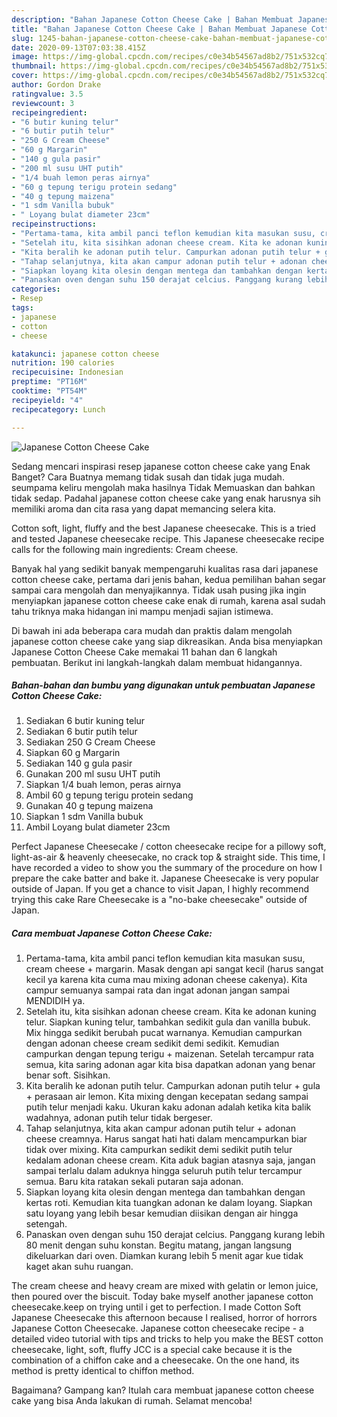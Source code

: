 ```yaml
---
description: "Bahan Japanese Cotton Cheese Cake | Bahan Membuat Japanese Cotton Cheese Cake Yang Lezat Sekali"
title: "Bahan Japanese Cotton Cheese Cake | Bahan Membuat Japanese Cotton Cheese Cake Yang Lezat Sekali"
slug: 1245-bahan-japanese-cotton-cheese-cake-bahan-membuat-japanese-cotton-cheese-cake-yang-lezat-sekali
date: 2020-09-13T07:03:38.415Z
image: https://img-global.cpcdn.com/recipes/c0e34b54567ad8b2/751x532cq70/japanese-cotton-cheese-cake-foto-resep-utama.jpg
thumbnail: https://img-global.cpcdn.com/recipes/c0e34b54567ad8b2/751x532cq70/japanese-cotton-cheese-cake-foto-resep-utama.jpg
cover: https://img-global.cpcdn.com/recipes/c0e34b54567ad8b2/751x532cq70/japanese-cotton-cheese-cake-foto-resep-utama.jpg
author: Gordon Drake
ratingvalue: 3.5
reviewcount: 3
recipeingredient:
- "6 butir kuning telur"
- "6 butir putih telur"
- "250 G Cream Cheese"
- "60 g Margarin"
- "140 g gula pasir"
- "200 ml susu UHT putih"
- "1/4 buah lemon peras airnya"
- "60 g tepung terigu protein sedang"
- "40 g tepung maizena"
- "1 sdm Vanilla bubuk"
- " Loyang bulat diameter 23cm"
recipeinstructions:
- "Pertama-tama, kita ambil panci teflon kemudian kita masukan susu, cream cheese + margarin. Masak dengan api sangat kecil (harus sangat kecil ya karena kita cuma mau mixing adonan cheese cakenya). Kita campur semuanya sampai rata dan ingat adonan jangan sampai MENDIDIH ya."
- "Setelah itu, kita sisihkan adonan cheese cream. Kita ke adonan kuning telur. Siapkan kuning telur, tambahkan sedikit gula dan vanilla bubuk. Mix hingga sedikit berubah pucat warnanya. Kemudian campurkan dengan adonan cheese cream sedikit demi sedikit. Kemudian campurkan dengan tepung terigu + maizenan. Setelah tercampur rata semua, kita saring adonan agar kita bisa dapatkan adonan yang benar benar soft. Sisihkan."
- "Kita beralih ke adonan putih telur. Campurkan adonan putih telur + gula + perasaan air lemon. Kita mixing dengan kecepatan sedang sampai putih telur menjadi kaku. Ukuran kaku adonan adalah ketika kita balik wadahnya, adonan putih telur tidak bergeser."
- "Tahap selanjutnya, kita akan campur adonan putih telur + adonan cheese creamnya. Harus sangat hati hati dalam mencampurkan biar tidak over mixing. Kita campurkan sedikit demi sedikit putih telur kedalam adonan cheese cream. Kita aduk bagian atasnya saja, jangan sampai terlalu dalam aduknya hingga seluruh putih telur tercampur semua. Baru kita ratakan sekali putaran saja adonan."
- "Siapkan loyang kita olesin dengan mentega dan tambahkan dengan kertas roti. Kemudian kita tuangkan adonan ke dalam loyang. Siapkan satu loyang yang lebih besar kemudian diisikan dengan air hingga setengah."
- "Panaskan oven dengan suhu 150 derajat celcius. Panggang kurang lebih 80 menit dengan suhu konstan. Begitu matang, jangan langsung dikeluarkan dari oven. Diamkan kurang lebih 5 menit agar kue tidak kaget akan suhu ruangan."
categories:
- Resep
tags:
- japanese
- cotton
- cheese

katakunci: japanese cotton cheese 
nutrition: 190 calories
recipecuisine: Indonesian
preptime: "PT16M"
cooktime: "PT54M"
recipeyield: "4"
recipecategory: Lunch

---
```



![Japanese Cotton Cheese Cake](https://img-global.cpcdn.com/recipes/c0e34b54567ad8b2/751x532cq70/japanese-cotton-cheese-cake-foto-resep-utama.jpg)

Sedang mencari inspirasi resep japanese cotton cheese cake yang Enak Banget? Cara Buatnya memang tidak susah dan tidak juga mudah. seumpama keliru mengolah maka hasilnya Tidak Memuaskan dan bahkan tidak sedap. Padahal japanese cotton cheese cake yang enak harusnya sih memiliki aroma dan cita rasa yang dapat memancing selera kita.

Cotton soft, light, fluffy and the best Japanese cheesecake. This is a tried and tested Japanese cheesecake recipe. This Japanese cheesecake recipe calls for the following main ingredients: Cream cheese.

Banyak hal yang sedikit banyak mempengaruhi kualitas rasa dari japanese cotton cheese cake, pertama dari jenis bahan, kedua pemilihan bahan segar sampai cara mengolah dan menyajikannya. Tidak usah pusing jika ingin menyiapkan japanese cotton cheese cake enak di rumah, karena asal sudah tahu triknya maka hidangan ini mampu menjadi sajian istimewa.


Di bawah ini ada beberapa cara mudah dan praktis dalam mengolah japanese cotton cheese cake yang siap dikreasikan. Anda bisa menyiapkan Japanese Cotton Cheese Cake memakai 11 bahan dan 6 langkah pembuatan. Berikut ini langkah-langkah dalam membuat hidangannya.

<!--inarticleads1-->

##### Bahan-bahan dan bumbu yang digunakan untuk pembuatan Japanese Cotton Cheese Cake:

1. Sediakan 6 butir kuning telur
1. Sediakan 6 butir putih telur
1. Sediakan 250 G Cream Cheese
1. Siapkan 60 g Margarin
1. Sediakan 140 g gula pasir
1. Gunakan 200 ml susu UHT putih
1. Siapkan 1/4 buah lemon, peras airnya
1. Ambil 60 g tepung terigu protein sedang
1. Gunakan 40 g tepung maizena
1. Siapkan 1 sdm Vanilla bubuk
1. Ambil  Loyang bulat diameter 23cm


Perfect Japanese Cheesecake / cotton cheesecake recipe for a pillowy soft, light-as-air &amp; heavenly cheesecake, no crack top &amp; straight side. This time, I have recorded a video to show you the summary of the procedure on how I prepare the cake batter and bake it. Japanese Cheesecake is very popular outside of Japan. If you get a chance to visit Japan, I highly recommend trying this cake Rare Cheesecake is a &#34;no-bake cheesecake&#34; outside of Japan. 

<!--inarticleads2-->

##### Cara membuat Japanese Cotton Cheese Cake:

1. Pertama-tama, kita ambil panci teflon kemudian kita masukan susu, cream cheese + margarin. Masak dengan api sangat kecil (harus sangat kecil ya karena kita cuma mau mixing adonan cheese cakenya). Kita campur semuanya sampai rata dan ingat adonan jangan sampai MENDIDIH ya.
1. Setelah itu, kita sisihkan adonan cheese cream. Kita ke adonan kuning telur. Siapkan kuning telur, tambahkan sedikit gula dan vanilla bubuk. Mix hingga sedikit berubah pucat warnanya. Kemudian campurkan dengan adonan cheese cream sedikit demi sedikit. Kemudian campurkan dengan tepung terigu + maizenan. Setelah tercampur rata semua, kita saring adonan agar kita bisa dapatkan adonan yang benar benar soft. Sisihkan.
1. Kita beralih ke adonan putih telur. Campurkan adonan putih telur + gula + perasaan air lemon. Kita mixing dengan kecepatan sedang sampai putih telur menjadi kaku. Ukuran kaku adonan adalah ketika kita balik wadahnya, adonan putih telur tidak bergeser.
1. Tahap selanjutnya, kita akan campur adonan putih telur + adonan cheese creamnya. Harus sangat hati hati dalam mencampurkan biar tidak over mixing. Kita campurkan sedikit demi sedikit putih telur kedalam adonan cheese cream. Kita aduk bagian atasnya saja, jangan sampai terlalu dalam aduknya hingga seluruh putih telur tercampur semua. Baru kita ratakan sekali putaran saja adonan.
1. Siapkan loyang kita olesin dengan mentega dan tambahkan dengan kertas roti. Kemudian kita tuangkan adonan ke dalam loyang. Siapkan satu loyang yang lebih besar kemudian diisikan dengan air hingga setengah.
1. Panaskan oven dengan suhu 150 derajat celcius. Panggang kurang lebih 80 menit dengan suhu konstan. Begitu matang, jangan langsung dikeluarkan dari oven. Diamkan kurang lebih 5 menit agar kue tidak kaget akan suhu ruangan.


The cream cheese and heavy cream are mixed with gelatin or lemon juice, then poured over the biscuit. Today bake myself another japanese cotton cheesecake.keep on trying until i get to perfection. I made Cotton Soft Japanese Cheesecake this afternoon because I realised, horror of horrors Japanese Cotton Cheesecake. Japanese cotton cheesecake recipe - a detailed video tutorial with tips and tricks to help you make the BEST cotton cheesecake, light, soft, fluffy JCC is a special cake because it is the combination of a chiffon cake and a cheesecake. On the one hand, its method is pretty identical to chiffon method. 

Bagaimana? Gampang kan? Itulah cara membuat japanese cotton cheese cake yang bisa Anda lakukan di rumah. Selamat mencoba!

